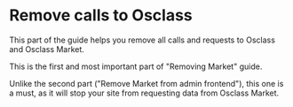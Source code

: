 # Remove calls to Osclass

This part of the guide helps you remove all calls and requests to Osclass and Osclass Market.

This is the first and most important part of "Removing Market" guide.

Unlike the second part \("Remove Market from admin frontend"\), this one is a must, as it will stop your site from requesting data from Osclass Market.

